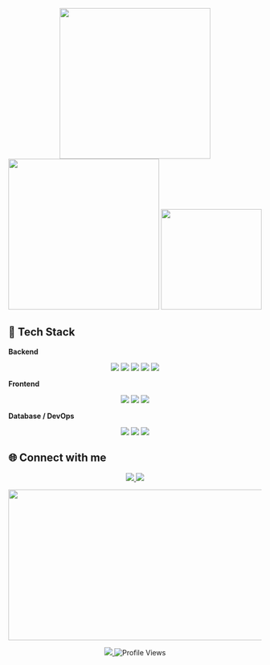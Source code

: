 
<p align="center">
  <img src="https://github-readme-stats.vercel.app/api?username=maxdevil93&count_private=true&show_icons=true&theme=tokyonight" width="300"/>
  <img src="https://github-readme-streak-stats.herokuapp.com/?user=maxdevil93&theme=tokyonight" width="300"/>
  <img src="https://github-readme-stats.vercel.app/api/top-langs/?username=maxdevil93&layout=compact&theme=tokyonight" width="200"/>
</p>



## 🎨 Tech Stack

**Backend**  
<p align="center">
  <img src="https://img.shields.io/badge/Java-007396?style=for-the-badge&logo=java&logoColor=white" />
  <img src="https://img.shields.io/badge/SpringBoot-6DB33F?style=for-the-badge&logo=spring&logoColor=white" />
  <img src="https://img.shields.io/badge/Python-3776AB?style=for-the-badge&logo=python&logoColor=white" />
  <img src="https://img.shields.io/badge/Flask-000000?style=for-the-badge&logo=flask&logoColor=white" />
  <img src="https://img.shields.io/badge/Node.js-339933?style=for-the-badge&logo=node.js&logoColor=white" />

</p>

**Frontend**  
<p align="center">
  <img src="https://img.shields.io/badge/React-61DAFB?style=for-the-badge&logo=react&logoColor=black" />
  <img src="https://img.shields.io/badge/Next.js-000000?style=for-the-badge&logo=next.js&logoColor=white" />
  <img src="https://img.shields.io/badge/TypeScript-3178C6?style=for-the-badge&logo=typescript&logoColor=white" />
</p>

**Database / DevOps**  
<p align="center">
  <img src="https://img.shields.io/badge/MySQL-4479A1?style=for-the-badge&logo=mysql&logoColor=white" />
  <img src="https://img.shields.io/badge/MSSQL-CC2927?style=for-the-badge&logo=microsoft-sql-server&logoColor=white" />
  <img src="https://img.shields.io/badge/Docker-2496ED?style=for-the-badge&logo=docker&logoColor=white" />
</p>


## 🌐 Connect with me

<p align="center">
  <a href="https://velog.io/@lko2123/posts" target="_blank">
    <img src="https://img.shields.io/badge/My_Tech_Blog-A9BCF5?style=for-the-badge&logo=Ghost&logoColor=white" />
  </a>
  <a href="https://www.instagram.com/gangill__" target="_blank">
    <img src="https://img.shields.io/badge/Instagram-E4405F?style=for-the-badge&logo=Instagram&logoColor=white" />
  </a>
</p>

<a href="https://www.gitanimals.org/en_US?utm_medium=image&utm_source=maxdevil93&utm_content=farm">
<img
  src="https://render.gitanimals.org/farms/maxdevil93"
  width="1000"
  height="300"
/>
</a>


<!-- 기존 코드를 이렇게 수정 -->
<p align="center">
  <a href="https://github.com/maxdevil93">
    <img src="https://img.shields.io/github/followers/maxdevil93?label=Followers&style=social" />
  </a>
  <!-- 더 안정적인 방문자 카운터 -->
  <img src="https://komarev.com/ghpvc/?username=maxdevil93&style=flat-square&color=green" alt="Profile Views"/>
</p>


